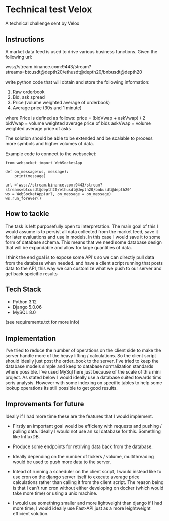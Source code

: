 # Technical test Velox

A technical challenge sent by Velox

## Instructions

A market data feed is used to drive various business functions. Given the following url:

wss://stream.binance.com:9443/stream?streams=btcusdt@depth20/ethusdt@depth20/bnbusdt@depth20

write python code that will obtain and store the following information:

1. Raw orderbook
2. Bid, ask spread
3. Price (volume weighted average of orderbook)
4. Average price (30s and 1 minute)

where Price is defined as follows:
price = (bidVwap + askVwap) / 2
bidVwap = volume weighted average price of bids
askVwap = volume weighted average price of asks

The solution should be able to be extended and be scalable to process more symbols and higher volumes of data.

Example code to connect to the websocket:

```
from websocket import WebSocketApp

def on_message(ws, message):
    print(message)

url ='wss://stream.binance.com:9443/stream?streams=btcusdt@depth20/ethusdt@depth20/bnbusdt@depth20'
ws = WebSocketApp(url, on_message = on_message)
ws.run_forever()
```

## How to tackle

The task is left purposefully open to interpretation. The main goal of this I would assume is to persist all data collected from the market feed, save it for later evaluations and use in models. In this case I would save it to some form of database schema. This means that we need some database design that will be expandable and allow for large quantities of data.

I think the end goal is to expose some API's so we can directly pull data from the database when needed. and have a client script running that posts data to the API, this way we can customize what we push to our server and get back speicific results

## Tech Stack

- Python 3.12
- Django 5.0.06
- MySQL 8.0

(see requirements.txt for more info)

## Implementation

I've tried to reduce the number of operations on the client side to make the server handle more of the heavy lifting / calculations. So the client script should ideally just post the order_book to the server. I've tried to keep the database models simple and keep to database normalization standards where possible. I've used MySql here just because of the scale of this mini project. As stated below I would ideally use a database suited towards tims seris analysis. However with some indexing on specific tables to help some lookup operations its still possible to get good results.

## Improvements for future 

Ideally if I had more time these are the features that I would implement.

- Firstly an important goal would be efficieny with requests and pushing / pulling data. Ideally I would not use an sql database for this. Something like InfluxDB. 

- Produce some endpoints for retriving data back from the database. 

- Ideally depending on the number of tickers / volume, multithreading would be used to push more data to the server.

- Intead of running a scheduler on the client script, I would instead like to use cron on the django server itself to execute average price calculations rather than calling it from the client script. The reason being is that I can't run cron without either developing on docker (which would take more time) or using a unix machine. 

- I would use something smaller and more lightweight than django if I had more time, I would ideally use Fast-API just as a more leightweight efficient solution.
